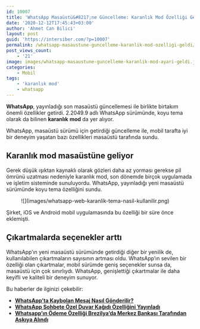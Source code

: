 ```yaml
---
id: 10007
title: 'WhatsApp Masaüstü&#8217;ne Güncelleme: Karanlık Mod Özelliği Geldi'
date: '2020-12-12T17:45:43+03:00'
author: 'Ahmet Can Bilici'
layout: post
guid: 'https://intersiber.com/?p=10007'
permalink: /whatsapp-masaustune-guncelleme-karanlik-mod-ozelligi-geldi/
post_views_count:
    - '21'
image: images/whatsapp-masaustune-guncelleme-karanlik-mod-ayari-geldi.jpg
categories:
    - Mobil
tags:
    - 'karanlık mod'
    - whatsapp
---
```


**WhatsApp**, yayınladığı son masaüstü güncellemesi ile birlikte birtakım önemli özellikler getirdi. 2.2049.9 adlı WhatsApp sürümünde, koyu tema olarak da bilinen **karanlık** **mod** da yer alıyor.

WhatsApp, masaüstü sürümü için getirdiği güncelleme ile, mobil tarafta iyi bir deneyim yaşatan bazı özellikleri masaüstü tarafında sundu.

## Karanlık mod masaüstüne geliyor

Gerek düşük ışıktan kaynaklı olarak gözleri daha az yorması gerekse pil ömrünü uzatması nedeniyle karanlık mod, son dönemde birçok uygulamada ve işletim sisteminde sunuluyordu. WhatsApp, yayınladığı yeni masaüstü sürümünde koyu tema özelliğini sundu.

<figure class="wp-block-image size-large">![](images/whatsapp-web-karanlik-tema-nasil-kullanilir.png)</figure>Şirket, iOS ve Android mobil uygulamasında bu özelliği bir süre önce eklemişti.

## Çıkartmalarda seçenekler arttı

WhatsApp’ın yeni masaüstü sürümünde getirdiği diğer bir yenilik de, kullanılabilen çıkartmaların sayısının artması oldu. WhatsApp’ın sevilen bir özelliği olan çıkartmalar, mobil sürümde geniş seçenekler sunsa da, masaüstü için çok sınırlıydı. WhatsApp, genişlettiği çıkartmalar ile daha keyifli ve kaliteli bir deneyim sunuyor.

Bu haberler de ilginizi çekebilir:

- **[WhatsApp’ta Kaybolan Mesaj Nasıl Gönderilir?](https://intersiber.com/whatsappta-kaybolan-mesaj-nasil-gonderilir/)**
- **[WhatsApp Sohbete Özel Duvar Kağıdı Özelliğini Yayınladı](https://intersiber.com/whatsapp-sohbete-ozel-duvar-kagidi-ozelligini-yayinladi/)**
- **[Whatsapp’ın Ödeme Özelliği Brezilya’da Merkez Bankası Tarafından Askıya Alındı](https://intersiber.com/whatsappin-odeme-ozelligi-brezilyada-merkez-bankasi-tarafindan-askiya-alindi/)**